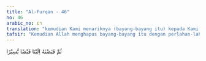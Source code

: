 ```yaml
---
title: "Al-Furqan - 46"
no: 46
arabic_no: ٤٦
translation: "kemudian Kami menariknya (bayang-bayang itu) kepada Kami sedikit demi sedikit. "
tafsir: "Kemudian Allah menghapus bayang-bayang itu dengan perlahan-lahan sejalan dengan proses terbenam matahari sedikit demi sedikit. Menurut para ilmuwan, ayat ini berbicara mengenai presisi keteraturan alam semesta. Ayat ini menerangkan fungsi gerakan dan \"panjang\" bayang-bayang yang bergerak dari pagi, siang, dan sore hari. Memanjangkan bayangan suatu benda dalam ilmu fisika adalah peristiwa mengecilnya sudut datang cahaya dan memendeknya panjang bayangan dikarenakan semakin besarnya sudut datang cahaya. Peristiwa ini sering kita temui dalam kehidupan kita sehari-hari. Pada pagi hari, bayang-bayang benda akibat terkena sinar matahari yang jatuh ke bumi akan tampak panjang. Semakin siang hari dan sampai posisi matahari pada titik kulminasi, bayangan akan tampak semakin memendek. Sebaliknya ketika matahari mulai bergeser ke arah barat sampai menjelang sore hari, akan terlihat bayang-bayang pun kembali menjadi panjang. Hal ini terjadi dikarenakan sudut datang sinar matahari menjadi semakin kecil kembali.\n\nApa yang terjadi manakala bayang-bayang panjangnya tetap atau tidak berubah? Ini peristiwa luar biasa. Secara sederhana dapat diartikan bahwa posisi matahari dan bumi dalam keadaan tetap tidak berubah, maka matahari akan menyinari bumi secara terus menerus. Artinya permukaan bumi (yang terang) akan mengalami proses pemanasan. Suhu permukaan akan terus meningkat selama penyinaran berlangsung. Air laut akan menggelegak dan mendidih. Apabila hal ini terus berlangsung dalam tempo yang lama maka bumi akan terbakar dan hancur akibat suhu yang meningkat. Sedangkan permukaan bumi yang tidak menghadap matahari, akan mengalami proses sebaliknya, yaitu mengalami pendinginan yang luar biasa. Boleh jadi permukaan laut akan beku, dan kehidupan akan mati. Keadaan ekstrem suhu di kedua belahan bumi ini mungkin dapat menjurus ke arah punahnya kehidupan. Kiamatkah? Wallahu a'lam. Allah Mahakuasa atas segala ciptaan-Nya.\n\nPeristiwa panjang dan pendek atau arah barat dan arah timur bayang-bayang tadi terhadap posisi matahari dapat menjadi petunjuk waktu bagi manusia yang berada di bumi. Lenyapnya bayang-bayang terjadi secara perlahan merupakan gambaran sederhana sebagaimana peristiwa kejadian matahari terbenam secara perlahan. \n\nHal kedua yang dapat diperoleh adalah bahwa ayat di atas sudah mengindikasikan akan adanya perputaran bumi pada sumbunya. Ayat di bawah ini juga dapat digunakan untuk indikasi tersebut.\n\nDan matahari berjalan di tempat peredarannya. Demikianlah ketetapan (Allah) Yang Mahaperkasa, Maha Mengetahui. Dan telah Kami tetapkan tempat peredaran bagi bulan, sehingga (setelah ia sampai ke tempat peredaran yang terakhir) kembalilah ia seperti bentuk tandan yang tua. Tidaklah mungkin bagi matahari mengejar bulan dan malam pun tidak dapat mendahului siang. Masing-masing beredar pada garis edarnya. (Yasin/36: 38-40).\n\nAyat di atas dapat juga digunakan untuk memperlihatkan adanya keteraturan di alam semesta. Kalimat terakhir dari ayat tersebut secara jelas menyatakannya. Hal serupa dapat pula ditemui pada Surah al-Anbiya'/21: 33, az-Zumar/39: 5, dan ar-Rahman/55: 1-5.\n\nDalam Surah Yasin/36: 38-40 di atas disebutkan bahwa matahari beredar pada garis lintasannya. Astronomi modern membuktikan kebenaran pernyataan Al-Qur'an ini. Seperti diketahui, matahari terletak di sisi terluar dari piringan galaksi Bima Sakti. Galaksi ini berbentuk piringan, yang mempunyai jari-jari sekitar 10 kiloparsecs. Jika dihitung dalam dimensi mil, sama dengan 2 dengan 17 angka nol. Penelitian astronomi menunjukkan bahwa galaksi Bima Sakti ini melakukan perputaran pada sumbunya (revolusi), dan satu revolusi membutuhkan waktu selama 250 juta tahun. Karena matahari berada pada piringan terluar galaksi ini, maka matahari turut pula beredar sesuai dengan garis edar sisi terluar dari piringan galaksi tersebut.\n\nKata yasbahun yang terdapat pada Surah Yasin/36: 40, lebih tepat bila diterjemahkan dengan berenang, dibanding beredar. Sebab, dalam astronomi modern, antariksa ini tidaklah kosong sama sekali, tetapi berisi dan dipenuhi oleh partikel-partikel sub-atomik yang dikenal dengan neutrino. Jadi semua benda langit di jagad-raya ini sesungguhnya 'berenang pada gelombang neutrino.\n\nMengenai rotasi bumi, data memperlihatkan bahwa bumi berputar pada sumbunya dengan kecepatan 1.670 km per jam. Kecepatan ini mendekati kecepatan peluru yang dilepaskan dari senjata modern, yaitu 1.800 km per jam. Maka dapat dibayangkan, betapa cepatnya rotasi bumi. Yang melakukan rotasi secepat ini bukan benda berukuran kecil dan ringan seperti peluru, tetapi suatu benda dengan ukuran dan massa yang sangat besar. Kecepatan orbit bumi terhadap matahari adalah sekitar 60 kali kecepatan peluru, yaitu sekitar 108.000 km per jam. Dengan kecepatan demikian, sebuah pesawat akan dapat mengelilingi bumi dalam waktu 22 menit. \n\nKetepatan rotasi yang mengakibatkan terjadinya siang dan malam di bumi ini, dikonfirmasi oleh ayat di bawah ini.\n\nTidaklah mungkin bagi matahari mengejar bulan dan malam pun tidak dapat mendahului siang. Masing-masing beredar pada garis edarnya. (Yasin/36: 40)"
---
```


ثُمَّ قَبَضْنٰهُ اِلَيْنَا قَبْضًا يَّسِيْرًا 
